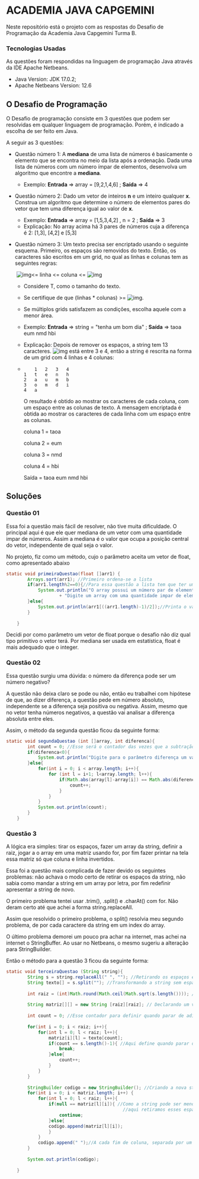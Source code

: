 # ACADEMIA JAVA CAPGEMINI

Neste repositório está o projeto com as respostas do Desafio de Programação da Academia Java Capgemini Turma B.

### Tecnologias Usadas

As questões foram respondidas na linguagem de programação Java através da IDE Apache Netbeans.

* Java Version: JDK 17.0.2;
* Apache Netbeans Version: 12.6

## O Desafio de Programação

O Desafio de programação consiste em 3 questões que podem ser resolvidas em qualquer linguagem de programação. Porém, é indicado a escolha de ser feito em Java.

A seguir as 3 questões:

* Questão número 1: A **mediana** de uma lista de números é basicamente o elemento que se encontra no meio da lista após a ordenação. Dada uma lista de números com um número ímpar de elementos, desenvolva um algoritmo que encontre a **mediana**.

  * Exemplo: **Entrada** => array = [9,2,1,4,6] ; **Saída** => 4

* Questão número 2: Dado um vetor de inteiros **n** e um inteiro qualquer **x**. Construa um algoritmo que determine o número de elementos pares do vetor que tem uma diferença igual ao valor de **x**.

  * Exemplo: **Entrada** => array = [1,5,3,4,2] , n = 2 ; **Saída** => 3
  * Explicação: No array acima há 3 pares de números cuja a diferença é 2:  [1,3], [4,2] e [5,3]

* Questão número 3: Um texto precisa ser encriptado usando o seguinte esquema. Primeiro, os espaços são removidos do texto. Então, os caracteres são escritos em um grid, no qual as linhas e colunas tem as seguintes regras:

  ​									![img](https://www.google.com/chart?cht=tx&chf=bg,s,FFFFFF00&chco=000000&chl=%5Csqrt%7BT%7D)<= linha <= coluna <= ![img](https://www.google.com/chart?cht=tx&chf=bg,s,FFFFFF00&chco=000000&chl=%5Csqrt%7BT%7D)

  * Considere T, como o tamanho do texto.
  * Se certifique de que (linhas * colunas) >= ![img](https://www.google.com/chart?cht=tx&chf=bg,s,FFFFFF00&chco=000000&chl=T).

  * Se múltiplos grids satisfazem as condições, escolha aquele com a menor área.

  * Exemplo: **Entrada** => string = "tenha um bom dia" ; **Saída** => taoa eum nmd hbi

  * Explicação: Depois de remover os espaços, a string tem 13 caracteres. ![img](https://www.google.com/chart?cht=tx&chf=bg,s,FFFFFF00&chco=000000&chl=%5Csqrt%7B13%7D) está entre 3 e 4, então a string é rescrita na forma de um grid com 4 linhas e 4 colunas:

  * ```
    	1	2	3	4
    1	t	e	n	h
    2	a	u	m   b
    3	o	m	d	i
    4	a
    ```

    O resultado é obtido ao mostrar os caracteres de cada coluna, com um espaço entre as colunas de texto. A mensagem encriptada é obtida ao mostrar os caracteres de cada linha com um espaço entre as colunas.

    coluna 1 = taoa

    coluna 2 = eum

    coluna 3 = nmd

    coluna 4 = hbi

    Saída = taoa eum nmd hbi

## Soluções

### Questão 01

Essa foi a questão mais fácil de resolver, não tive muita dificuldade. O principal aqui é que ele quer mediana de um vetor com uma quantidade impar de números. Assim a mediana é o valor que ocupa a posição central do vetor, independente de qual seja o valor. 

No projeto, fiz como um método, cujo o parâmetro aceita um vetor de float, como apresentado abaixo

```java
static void primeiraQuestao(float []arr1) {
        Arrays.sort(arr1); //Primeiro ordena-se a lista
        if(arr1.length%2==0){//Para essa questão a lista tem que ter um length impar.
            System.out.println("O array possui um número par de elementos. \n"
                    + "Digite um array com uma quantidade impar de elementos.");
        }else{
            System.out.println(arr1[((arr1.length)-1)/2]);//Printa o valor da mediana
        }
        
    }
```

Decidi por como parâmetro um vetor de float porque o desafio não diz qual tipo primitivo o vetor terá. Por mediana ser usada em estatística, float é mais adequado que o integer.

### Questão 02

Essa questão surgiu uma dúvida: o número da diferença pode ser um número negativo?

A questão não deixa claro se pode ou não, então eu trabalhei com hipótese de que, ao dizer diferença, a questão pede em número absoluto, independente se a diferença seja positiva ou negativa. Assim, mesmo que no vetor tenha números negativos, a questão vai analisar a diferença absoluta entre eles.

Assim, o método da segunda questão ficou da seguinte forma:

```java
static void segundaQuestao (int []array, int diferenca){
        int count = 0; //Esse será o contador das vezes que a subtração dos pares é igual a diferença selecionada
        if(diferenca<0){
            System.out.println("Digite para o parâmetro diferença um valor maior ou igual a zero");
        }else{
            for(int i = 0; i < array.length; i++){
                for (int l = i+1; l<array.length; l++){
                    if(Math.abs(array[l]-array[i]) == Math.abs(diferenca)){ //Math.abs faz com que o resultado seja o valor absoluto da operação.
                        count++;
                    }
                }
            }
            System.out.println(count);
        }
    }
```

### Questão 3

A lógica era simples: tirar os espaços, fazer um array da string, definir a raiz, jogar a o array em uma matriz usando for, por fim fazer printar na tela essa matriz só que coluna e linha invertidos.

Essa foi a questão mais complicada de fazer devido os seguintes problemas: não achava o modo certo de retirar os espaços da string, não sabia como mandar a string em um array por letra, por fim redefinir apresentar a string de novo. 

O primeiro problema tentei usar .trim(), .split() e .charAt() com for. Não deram certo até que achei a forma  string.replaceAll.

Assim que resolvido o primeiro problema, o split() resolvia meu segundo problema, de por cada caractere da string em um index do array.

O último problema demorei um pouco pra achar na internet, mas achei na internet o StringBuffer. Ao usar no Netbeans, o mesmo sugeriu a alteração para StringBuilder.

Então o método para a questão 3 ficou da seguinte forma:

```java
static void terceiraQuestao (String string){
        String s = string.replaceAll(" ", ""); //Retirando os espaços em branco
        String texto[] = s.split(""); //Transformando a string sem espaços em um array.
        
        int raiz = (int)Math.round(Math.ceil(Math.sqrt(s.length()))); //Calculando a raiz a ser usada como tamanho máximo de linhas e colunas
        
        String matriz[][] = new String [raiz][raiz]; // Declarando um vetor com tamanho pré-estabelecido
        
        int count = 0; //Esse contador para definir quando parar de adicionar caractere na matriz
        
        for(int i = 0; i < raiz; i++){  
            for(int l = 0; l < raiz; l++){
                matriz[i][l] = texto[count];
                if(count == s.length()-1){ //Aqui define quando parar de adicionar caractere e quebrar o loop.
                    break;
                }else{
                    count++;
                }
            }
        }    
        
        StringBuilder codigo = new StringBuilder(); //Criando a nova string que será o código
        for(int i = 0; i < matriz.length; i++) {
            for(int l = 0; l < raiz; l++){
                if(null == matriz[l][i]){ //Como a string pode ser menor que a quantidade de linhas*colunas, haverá espaços null,
                                            //aqui retiramos esses espaços ao construir a string.
                    continue;
                }else{
                codigo.append(matriz[l][i]);
                }
            }  
            codigo.append(" ");//A cada fim de coluna, separada por um espaço
        }   
            
        System.out.println(codigo);
        
    }
```

